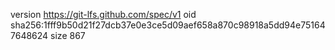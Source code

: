 version https://git-lfs.github.com/spec/v1
oid sha256:1fff9b50d21f27dcb37e0e3ce5d09aef658a870c98918a5dd94e751647648624
size 867
